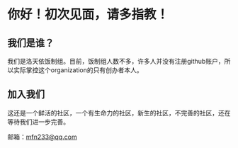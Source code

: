 # 你好！初次见面，请多指教！

## 我们是谁？

我们是洛天依饭制组。目前，饭制组人数不多，许多人并没有注册github账户，所以实际掌控这个organization的只有创办者本人。

## 加入我们

这还是一个鲜活的社区，一个有生命力的社区，新生的社区，不完善的社区，还在等待我们进一步完善。

邮箱：mfn233@qq.com
